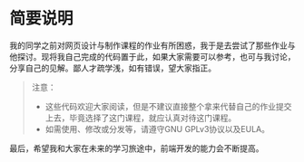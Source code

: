 简要说明
========
我的同学之前对网页设计与制作课程的作业有所困惑，我于是去尝试了那些作业与他探讨。现将我自己完成的代码置于此，如果大家需要可以参考，也可与我讨论，分享自己的见解。鄙人才疏学浅，如有错误，望大家指正。  

>注意：<br>
>* 这些代码欢迎大家阅读，但是不建议直接整个拿来代替自己的作业提交上去，毕竟选择了这门课程，就应认真对待这门课程。<br>
>* 如需使用、修改或分发等，请遵守GNU GPLv3协议以及EULA。

最后，希望我和大家在未来的学习旅途中，前端开发的能力会不断提高。  
